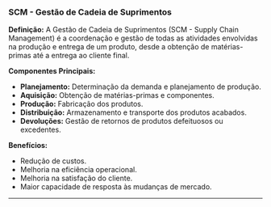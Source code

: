 ### SCM - Gestão de Cadeia de Suprimentos

**Definição:**
A Gestão de Cadeia de Suprimentos (SCM - Supply Chain Management) é a coordenação e gestão de todas as atividades envolvidas na produção e entrega de um produto, desde a obtenção de matérias-primas até a entrega ao cliente final.

**Componentes Principais:**
- **Planejamento:** Determinação da demanda e planejamento de produção.
- **Aquisição:** Obtenção de matérias-primas e componentes.
- **Produção:** Fabricação dos produtos.
- **Distribuição:** Armazenamento e transporte dos produtos acabados.
- **Devoluções:** Gestão de retornos de produtos defeituosos ou excedentes.

**Benefícios:**
- Redução de custos.
- Melhoria na eficiência operacional.
- Melhoria na satisfação do cliente.
- Maior capacidade de resposta às mudanças de mercado.

---
